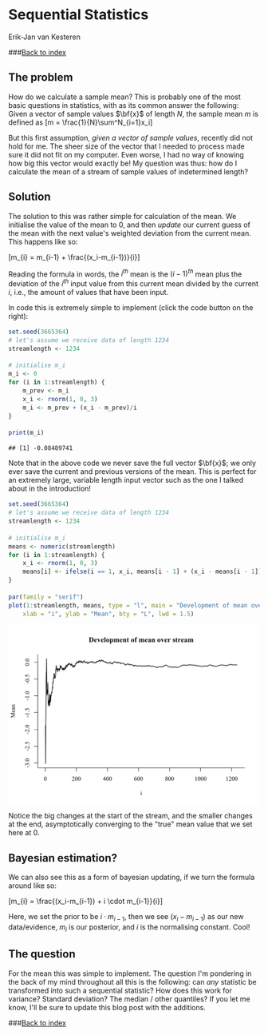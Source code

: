 # Sequential Statistics
Erik-Jan van Kesteren  



###[Back to index](../index.html)



## The problem
How do we calculate a sample mean? This is probably one of the most basic questions in statistics, with as its common answer the following: Given a vector of sample values $\bf{x}$ of length $N$, the sample mean $m$ is defined as 
\[m = \frac{1}{N}\sum^N_{i=1}x_i\]

But this first assumption, _given a vector of sample values_, recently did not hold for me. The sheer size of the vector that I needed to process made sure it did not fit on my computer. Even worse, I had no way of knowing how big this vector would exactly be! My question was thus: how do I calculate the mean of a stream of sample values of indetermined length?

## Solution
The solution to this was rather simple for calculation of the mean. We initialise the value of the mean to 0, and then _update_ our current guess of the mean with the next value's weighted deviation from the current mean. This happens like so:

\[m_{i} = m_{i-1} + \frac{(x_i-m_{i-1})}{i}\]

Reading the formula in words, the $i^{th}$ mean is the $(i-1)^{th}$ mean plus the deviation of the $i^{th}$ input value from this current mean divided by the current $i$, i.e., the amount of values that have been input. 

In code this is extremely simple to implement (click the code button on the right):


```r
set.seed(3665364)
# let's assume we receive data of length 1234
streamlength <- 1234

# initialise m_i
m_i <- 0
for (i in 1:streamlength) {
    m_prev <- m_i
    x_i <- rnorm(1, 0, 3)
    m_i <- m_prev + (x_i - m_prev)/i
}

print(m_i)
```

```
## [1] -0.08489741
```

Note that in the above code we never save the full vector $\bf{x}$; we only ever save the current and previous versions of the mean. This is perfect for an extremely large, variable length input vector such as the one I talked about in the introduction!


```r
set.seed(3665364)
# let's assume we receive data of length 1234
streamlength <- 1234

# initialise m_i
means <- numeric(streamlength)
for (i in 1:streamlength) {
    x_i <- rnorm(1, 0, 3)
    means[i] <- ifelse(i == 1, x_i, means[i - 1] + (x_i - means[i - 1])/i)
}

par(family = "serif")
plot(1:streamlength, means, type = "l", main = "Development of mean over stream", 
    xlab = "i", ylab = "Mean", bty = "L", lwd = 1.5)
```

<img src="sequentialstats_files/figure-html/seqplot-1.svg" style="display: block; margin: auto;" />

Notice the big changes at the start of the stream, and the smaller changes at the end, asymptotically converging to the "true" mean value that we set here at 0.

## Bayesian estimation?
We can also see this as a form of bayesian updating, if we turn the formula around like so:

\[m_{i} = \frac{(x_i-m_{i-1}) + i \cdot m_{i-1}}{i}\]

Here, we set the prior to be $i \cdot m_{i-1}$, then we see $(x_i-m_{i-1})$ as our new data/evidence, $m_i$ is our posterior, and $i$ is the normalising constant. Cool!


## The question
For the mean this was simple to implement. The question I'm pondering in the back of my mind throughout all this is the following: can _any_ statistic be transformed into such a sequential statistic? How does this work for variance? Standard deviation? The median / other quantiles? If you let me know, I'll be sure to update this blog post with the additions.

###[Back to index](../index.html)
